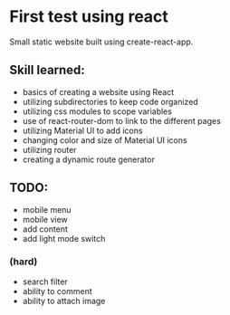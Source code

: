 # First test using react

Small static website built using create-react-app.

## Skill learned:

- basics of creating a website using React
- utilizing subdirectories to keep code organized
- utilizing css modules to scope variables
- use of react-router-dom to link to the different pages
- utilizing Material UI to add icons
- changing color and size of Material UI icons
- utilizing router
- creating a dynamic route generator

## TODO:

<!-- - stretch 2nd image in home -->
<!-- - hover effects -->

- mobile menu
- mobile view
- add content
- add light mode switch

### (hard)

- search filter
- ability to comment
- ability to attach image
